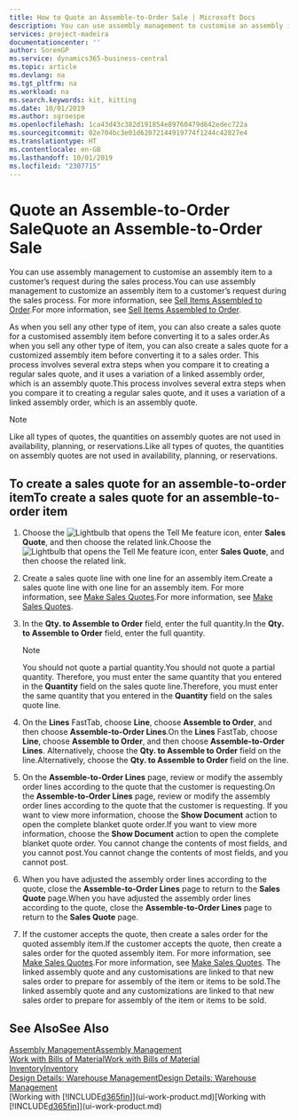 ```yaml
---
title: How to Quote an Assemble-to-Order Sale | Microsoft Docs
description: You can use assembly management to customise an assembly item to a customer’s request during the sales process.
services: project-madeira
documentationcenter: ''
author: SorenGP
ms.service: dynamics365-business-central
ms.topic: article
ms.devlang: na
ms.tgt_pltfrm: na
ms.workload: na
ms.search.keywords: kit, kitting
ms.date: 10/01/2019
ms.author: sgroespe
ms.openlocfilehash: 1ca43d43c382d191854e89760479d642edec722a
ms.sourcegitcommit: 02e704bc3e01d62072144919774f1244c42827e4
ms.translationtype: HT
ms.contentlocale: en-GB
ms.lasthandoff: 10/01/2019
ms.locfileid: "2307715"
---
```

# <a name="quote-an-assemble-to-order-sale"></a><span data-ttu-id="7f557-103">Quote an Assemble-to-Order Sale</span><span class="sxs-lookup"><span data-stu-id="7f557-103">Quote an Assemble-to-Order Sale</span></span>
<span data-ttu-id="7f557-104">You can use assembly management to customise an assembly item to a customer’s request during the sales process.</span><span class="sxs-lookup"><span data-stu-id="7f557-104">You can use assembly management to customize an assembly item to a customer’s request during the sales process.</span></span> <span data-ttu-id="7f557-105">For more information, see [Sell Items Assembled to Order](assembly-how-to-sell-items-assembled-to-order.md).</span><span class="sxs-lookup"><span data-stu-id="7f557-105">For more information, see [Sell Items Assembled to Order](assembly-how-to-sell-items-assembled-to-order.md).</span></span>  

<span data-ttu-id="7f557-106">As when you sell any other type of item, you can also create a sales quote for a customised assembly item before converting it to a sales order.</span><span class="sxs-lookup"><span data-stu-id="7f557-106">As when you sell any other type of item, you can also create a sales quote for a customized assembly item before converting it to a sales order.</span></span> <span data-ttu-id="7f557-107">This process involves several extra steps when you compare it to creating a regular sales quote, and it uses a variation of a linked assembly order, which is an assembly quote.</span><span class="sxs-lookup"><span data-stu-id="7f557-107">This process involves several extra steps when you compare it to creating a regular sales quote, and it uses a variation of a linked assembly order, which is an assembly quote.</span></span>

> [!NOTE]  
>  <span data-ttu-id="7f557-108">Like all types of quotes, the quantities on assembly quotes are not used in availability, planning, or reservations.</span><span class="sxs-lookup"><span data-stu-id="7f557-108">Like all types of quotes, the quantities on assembly quotes are not used in availability, planning, or reservations.</span></span>  

## <a name="to-create-a-sales-quote-for-an-assemble-to-order-item"></a><span data-ttu-id="7f557-109">To create a sales quote for an assemble-to-order item</span><span class="sxs-lookup"><span data-stu-id="7f557-109">To create a sales quote for an assemble-to-order item</span></span>  
1.  <span data-ttu-id="7f557-110">Choose the ![Lightbulb that opens the Tell Me feature](media/ui-search/search_small.png "Tell me what you want to do") icon, enter **Sales Quote**, and then choose the related link.</span><span class="sxs-lookup"><span data-stu-id="7f557-110">Choose the ![Lightbulb that opens the Tell Me feature](media/ui-search/search_small.png "Tell me what you want to do") icon, enter **Sales Quote**, and then choose the related link.</span></span>  
2.  <span data-ttu-id="7f557-111">Create a sales quote line with one line for an assembly item.</span><span class="sxs-lookup"><span data-stu-id="7f557-111">Create a sales quote line with one line for an assembly item.</span></span> <span data-ttu-id="7f557-112">For more information, see [Make Sales Quotes](sales-how-make-offers.md).</span><span class="sxs-lookup"><span data-stu-id="7f557-112">For more information, see [Make Sales Quotes](sales-how-make-offers.md).</span></span>  
3.  <span data-ttu-id="7f557-113">In the **Qty. to Assemble to Order** field, enter the full quantity.</span><span class="sxs-lookup"><span data-stu-id="7f557-113">In the **Qty. to Assemble to Order** field, enter the full quantity.</span></span>

    > [!NOTE]  
    >  <span data-ttu-id="7f557-114">You should not quote a partial quantity.</span><span class="sxs-lookup"><span data-stu-id="7f557-114">You should not quote a partial quantity.</span></span> <span data-ttu-id="7f557-115">Therefore, you must enter the same quantity that you entered in the **Quantity** field on the sales quote line.</span><span class="sxs-lookup"><span data-stu-id="7f557-115">Therefore, you must enter the same quantity that you entered in the **Quantity** field on the sales quote line.</span></span>  

4.  <span data-ttu-id="7f557-116">On the **Lines** FastTab, choose **Line**, choose **Assemble to Order**, and then choose **Assemble-to-Order Lines**.</span><span class="sxs-lookup"><span data-stu-id="7f557-116">On the **Lines** FastTab, choose **Line**, choose **Assemble to Order**, and then choose **Assemble-to-Order Lines**.</span></span> <span data-ttu-id="7f557-117">Alternatively, choose the **Qty. to Assemble to Order** field on the line.</span><span class="sxs-lookup"><span data-stu-id="7f557-117">Alternatively, choose the **Qty. to Assemble to Order** field on the line.</span></span>  
5.  <span data-ttu-id="7f557-118">On the **Assemble-to-Order Lines** page, review or modify the assembly order lines according to the quote that the customer is requesting.</span><span class="sxs-lookup"><span data-stu-id="7f557-118">On the **Assemble-to-Order Lines** page, review or modify the assembly order lines according to the quote that the customer is requesting.</span></span> <span data-ttu-id="7f557-119">If you want to view more information, choose the **Show Document** action to open the complete blanket quote order.</span><span class="sxs-lookup"><span data-stu-id="7f557-119">If you want to view more information, choose the **Show Document** action to open the complete blanket quote order.</span></span> <span data-ttu-id="7f557-120">You cannot change the contents of most fields, and you cannot post.</span><span class="sxs-lookup"><span data-stu-id="7f557-120">You cannot change the contents of most fields, and you cannot post.</span></span>  
6.  <span data-ttu-id="7f557-121">When you have adjusted the assembly order lines according to the quote, close the **Assemble-to-Order Lines** page to return to the **Sales Quote** page.</span><span class="sxs-lookup"><span data-stu-id="7f557-121">When you have adjusted the assembly order lines according to the quote, close the **Assemble-to-Order Lines** page to return to the **Sales Quote** page.</span></span>  
7.  <span data-ttu-id="7f557-122">If the customer accepts the quote, then create a sales order for the quoted assembly item.</span><span class="sxs-lookup"><span data-stu-id="7f557-122">If the customer accepts the quote, then create a sales order for the quoted assembly item.</span></span> <span data-ttu-id="7f557-123">For more information, see [Make Sales Quotes](sales-how-make-offers.md).</span><span class="sxs-lookup"><span data-stu-id="7f557-123">For more information, see [Make Sales Quotes](sales-how-make-offers.md).</span></span> <span data-ttu-id="7f557-124">The linked assembly quote and any customisations are linked to that new sales order to prepare for assembly of the item or items to be sold.</span><span class="sxs-lookup"><span data-stu-id="7f557-124">The linked assembly quote and any customizations are linked to that new sales order to prepare for assembly of the item or items to be sold.</span></span>  

## <a name="see-also"></a><span data-ttu-id="7f557-125">See Also</span><span class="sxs-lookup"><span data-stu-id="7f557-125">See Also</span></span>  
[<span data-ttu-id="7f557-126">Assembly Management</span><span class="sxs-lookup"><span data-stu-id="7f557-126">Assembly Management</span></span>](assembly-assemble-items.md)  
[<span data-ttu-id="7f557-127">Work with Bills of Material</span><span class="sxs-lookup"><span data-stu-id="7f557-127">Work with Bills of Material</span></span>](inventory-how-work-BOMs.md)  
[<span data-ttu-id="7f557-128">Inventory</span><span class="sxs-lookup"><span data-stu-id="7f557-128">Inventory</span></span>](inventory-manage-inventory.md)  
[<span data-ttu-id="7f557-129">Design Details: Warehouse Management</span><span class="sxs-lookup"><span data-stu-id="7f557-129">Design Details: Warehouse Management</span></span>](design-details-warehouse-management.md)  
<span data-ttu-id="7f557-130">[Working with [!INCLUDE[d365fin](includes/d365fin_md.md)]](ui-work-product.md)</span><span class="sxs-lookup"><span data-stu-id="7f557-130">[Working with [!INCLUDE[d365fin](includes/d365fin_md.md)]](ui-work-product.md)</span></span>
